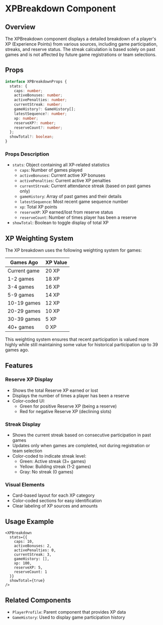 # XPBreakdown Component

## Overview
The XPBreakdown component displays a detailed breakdown of a player's XP (Experience Points) from various sources, including game participation, streaks, and reserve status. The streak calculation is based solely on past games and is not affected by future game registrations or team selections.

## Props

```typescript
interface XPBreakdownProps {
  stats: {
    caps: number;
    activeBonuses: number;
    activePenalties: number;
    currentStreak: number;
    gameHistory?: GameHistory[];
    latestSequence?: number;
    xp: number;
    reserveXP?: number;
    reserveCount?: number;
  };
  showTotal?: boolean;
}
```

### Props Description
- `stats`: Object containing all XP-related statistics
  - `caps`: Number of games played
  - `activeBonuses`: Current active XP bonuses
  - `activePenalties`: Current active XP penalties
  - `currentStreak`: Current attendance streak (based on past games only)
  - `gameHistory`: Array of past games and their details
  - `latestSequence`: Most recent game sequence number
  - `xp`: Total XP points
  - `reserveXP`: XP earned/lost from reserve status
  - `reserveCount`: Number of times player has been a reserve
- `showTotal`: Boolean to toggle display of total XP

## XP Weighting System

The XP breakdown uses the following weighting system for games:

| Games Ago    | XP Value |
|--------------|----------|
| Current game | 20 XP    |
| 1-2 games    | 18 XP    |
| 3-4 games    | 16 XP    |
| 5-9 games    | 14 XP    |
| 10-19 games  | 12 XP    |
| 20-29 games  | 10 XP    |
| 30-39 games  | 5 XP     |
| 40+ games    | 0 XP     |

This weighting system ensures that recent participation is valued more highly while still maintaining some value for historical participation up to 39 games ago.

## Features

### Reserve XP Display
- Shows the total Reserve XP earned or lost
- Displays the number of times a player has been a reserve
- Color-coded UI:
  - Green for positive Reserve XP (being a reserve)
  - Red for negative Reserve XP (declining slots)

### Streak Display
- Shows the current streak based on consecutive participation in past games
- Updates only when games are completed, not during registration or team selection
- Color-coded to indicate streak level:
  - Green: Active streak (3+ games)
  - Yellow: Building streak (1-2 games)
  - Gray: No streak (0 games)

### Visual Elements
- Card-based layout for each XP category
- Color-coded sections for easy identification
- Clear labeling of XP sources and amounts

## Usage Example

```tsx
<XPBreakdown 
  stats={{
    caps: 10,
    activeBonuses: 2,
    activePenalties: 0,
    currentStreak: 3,
    gameHistory: [],
    xp: 100,
    reserveXP: 5,
    reserveCount: 1
  }}
  showTotal={true}
/>
```

## Related Components
- `PlayerProfile`: Parent component that provides XP data
- `GameHistory`: Used to display game participation history
